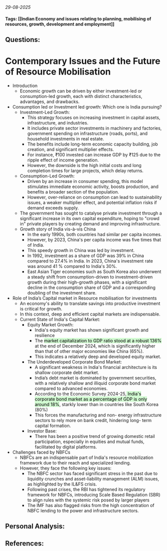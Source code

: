 *29-08-2025*
#### Tags: [[Indian Economy and issues relating to planning, mobilising of resources, growth, development and employment]]


## Questions:



# Contemporary Issues and the Future of Resource Mobilisation

- Introduction
	- Economic growth can be driven by either investment-led or consumption-led growth, each with distinct characteristics, advantages, and drawbacks.
- Consumption led or Investment led growth: Which one is India pursuing?
	- Investment-Led Growth: 
		- This strategy focuses on increasing investment in capital assets, infrastructure, and industries.
		- It includes private sector investments in machinery and factories, government spending on infrastructure (roads, ports), and household investments in real estate.
		- The benefits include long-term economic capacity building, job creation, and significant multiplier effects. 
		- For instance, ₹100 invested can increase GDP by ₹125 due to the ripple effect of income generation.
		- However, the downside is the high initial costs and long completion times for large projects, which delay returns.
	- Consumption-Led Growth: 
		- Driven by an increase in consumer spending, this model stimulates immediate economic activity, boosts production, and benefits a broader section of the population.
		- However, over-reliance on consumption can lead to sustainability issues, a weaker multiplier effect, and potential inflation risks if demand exceeds supply.
	- The government has sought to catalyse private investment through a significant increase in its own capital expenditure, hoping to "crowd in" private players by creating demand and improving infrastructure.
	- Growth story of India vis-à-vis China
		- In the early 1990s, both countries had similar per capita incomes. 
		- However, by 2023, China's per capita income was five times that of India. 
		- This speedy growth in China was led by investment. 
		- In 1992, investment as a share of GDP was 39% in China compared to 27.4% in India. In 2023, China's investment rate was around 41 % compared to India's 30%.
		- East Asian Tiger economies such as South Korea also underwent a steady shift from consumption-driven to investment-driven growth during their high-growth phases, with a significant decline in the consumption share of GDP and a corresponding doubling of the investment share.
- Role of India’s Capital market in Resource mobilisation for investments
	- An economy's ability to translate savings into productive investment is critical for growth. 
	- In this context, deep and efficient capital markets are indispensable.
	- Current State of India's Capital Market:
		- Equity Market Growth: 
			- India's equity market has shown significant growth and resilience
			- The <mark style="background: #BBFABBA6;">market capitalization to GDP ratio stood at a robust 136% </mark>at the end of December 2024, which is significantly higher than that of other major economies like China (65%).
			- This indicates a relatively deep and developed equity market.
		- The Underdeveloped Corporate Bond Market: 
			- A significant weakness in India's financial architecture is its shallow corporate debt market.
			- India’s debt market is dominated by government securities, with a relatively shallow and illiquid corporate bond market compared to advanced economies.
			- According to the Economic Survey 2024-25,<mark style="background: #BBFABBA6;"> India's corporate bond market as a percentage of GDP is only around 18%</mark>, starkly lower than in countries like South Korea (80%)
			- This forces the manufacturing and non- energy infrastructure sectors to rely more on bank credit, hindering long- term capital formation.
		- Investor Base: 
			- There has been a positive trend of growing domestic retail participation, especially in equities and mutual funds, facilitated by digital platforms.
- Challenges faced by NBFCs
	- NBFCs are an indispensable part of India's resource mobilization framework due to their reach and specialized lending. 
	- However, they face the following key issues:
		- The NBFC sector has faced significant stress in the past due to liquidity crunches and asset-liability management (ALM) issues, as highlighted by the IL&FS crisis.
		- Following past crises, the RBI has tightened its regulatory framework for NBFCs, introducing Scale Based Regulation (SBR) to align rules with the systemic risk posed by larger players
		- The IMF has also flagged risks from the high concentration of NBFC lending to the power and infrastructure sectors.




## Personal Analysis:


## References:
